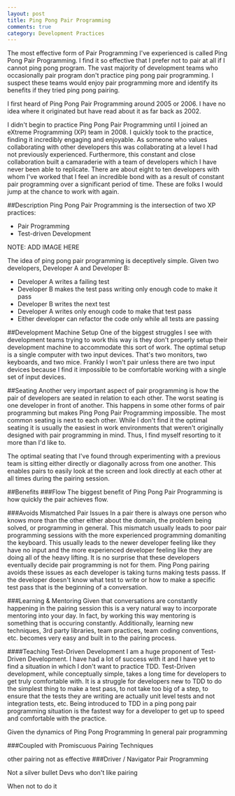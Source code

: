 ```yaml
---
layout: post
title: Ping Pong Pair Programming 
comments: true
category: Development Practices
---
```

The most effective form of Pair Programming I've experienced is called Ping Pong Pair Programming. I find it so effective that I prefer not to pair at all if I cannot ping pong program. The vast majority of development teams who occasionally pair program don't practice ping pong pair programming. I suspect these teams would enjoy pair programming more and identify its benefits if they tried ping pong pairing.
<!--more-->
I first heard of Ping Pong Pair Programming around 2005 or 2006. I have no idea where it originated but have read about it as far back as 2002. 

I didn't begin to practice Ping Pong Pair Programming until I joined an eXtreme Programming (XP) team in 2008. I quickly took to the practice, finding it incredibly engaging and enjoyable. As someone who values collaborating with other developers this was collaborating at a level I had not previously experienced. Furthermore, this constant and close collaboration built a camaraderie with a team of developers which I have never been able to replicate. There are about eight to ten developers with whom I've worked that I feel an incredible bond with as a result of constant pair programming over a significant period of time. These are folks I would jump at the chance to work with again.

##Description 
Ping Pong Pair Programming is the intersection of two XP practices:

* Pair Programming
* Test-driven Development

NOTE: ADD IMAGE HERE

The idea of ping pong pair programming is deceptively simple. Given two developers, Developer A and Developer B:

* Developer A writes a failing test
* Developer B makes the test pass writing only enough code to make it pass
* Developer B writes the next test
* Developer A writes only enough code to make that test pass
* Either developer can refactor the code only while all tests are passing

##Development Machine Setup
One of the biggest struggles I see with development teams trying to work this way is they don't properly setup their development machine to accommodate this sort of work. The optimal setup is a single computer with two input devices. That's two monitors, two keyboards, and two mice. Frankly I won't pair unless there are two input devices because I find it impossible to be comfortable working with a single set of input devices.

##Seating
Another very important aspect of pair programming is how the pair of developers are seated in relation to each other. The worst seating is one developer in front of another. This happens in some other forms of pair programming but makes Ping Pong Pair Programming impossible. The most common seating is next to each other. While I don't find it the optimal seating it is usually the easiest in work environments that weren't originally designed with pair programming in mind. Thus, I find myself resorting to it more than I'd like to.

The optimal seating that I've found through experimenting with a previous team is sitting either directly or diagonally across from one another. This enables pairs to easily look at the screen and look directly at each other at all times during the pairing session.

##Benefits 
###Flow
The biggest benefit of Ping Pong Pair Programming is how quickly the pair achieves flow.

###Avoids Mismatched Pair Issues
In a pair there is always one person who knows more than the other either about the domain, the problem being solved, or programming in general.  This mismatch usually leads to poor pair programming sessions with the more experienced programming domaniting the keyboard. This usually leads to the newer developer feeling like they have no input and the more experienced developer feeling like they are doing all of the heavy lifting.  It is no surprise that these developers eventually decide pair programming is not for them. 
Ping Pong pairing avoids these issues as each developer is taking turns making tests passs.  If the developer doesn't know what test to write or how to make a specific test pass that is the beginning of a conversation.  

###Learning & Mentoring
Given that conversations are constantly happening in the pairing session this is a very natural way to incorporate mentoring into your day. In fact, by working this way mentoring is something that is occuring constantly. Additionally, learning new techniques, 3rd party libraries, team practices, team coding conventions, etc. becomes very easy and built in to the pairing process.

####Teaching Test-Driven Development
I am a huge proponent of Test-Driven Development. I have had a lot of success with it and I have yet to find a situation in which I don't want to practice TDD. Test-Driven development, while conceptually simple, takes a long time for developers to get truly comfortable with. It is a struggle for developers new to TDD to do the simplest thing to make a test pass, to not take too big of a step, to ensure that the tests they are writing are actually unit level tests and not integration tests, etc. Being introduced to TDD in a ping pong pair programming situation is the fastest way for a developer to get up to speed and comfortable with the practice. 

Given the dynamics of Ping Pong Programming 
In general pair programming 

###Coupled with Promiscuous Pairing Techniques

other pairing not as effective 
###Driver / Navigator Pair Programming

Not a silver bullet
Devs who don't like pairing

When not to do it

